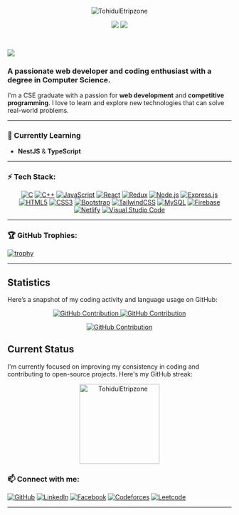 <p align="center">
  <img src="https://readme-typing-svg.herokuapp.com?color=1AF761&lines=Hey,+There!;I+am+Tohidul+Alam;A+Software+Engineer&center=true&width=500&height=45" alt="TohidulEtripzone">
</p>

<p align="center">
  <img src="https://img.shields.io/github/followers/TohidulEtripzone.svg?style=social&label=Followers" />
  <img src="https://komarev.com/ghpvc/?username=TohidulEtripzone&style=plastic" />
  
</p>
<br/>


</p>
<img src="https://user-images.githubusercontent.com/73097560/115834477-dbab4500-a447-11eb-908a-139a6edaec5c.gif"></a>
<p align=center>


### A passionate web developer and coding enthusiast with a degree in Computer Science.

I'm a CSE graduate with a passion for **web development** and **competitive programming**. I love to learn and explore new technologies that can solve real-world problems.

---

### 🌱 Currently Learning
- **NestJS** & **TypeScript**

---

### ⚡ Tech Stack:
<div align="center">
  
[![C](https://img.shields.io/badge/C-%2300599C.svg?style=flat-square&logo=c&logoColor=white)]()
[![C++](https://img.shields.io/badge/C++-%2300599C.svg?style=flat-square&logo=c%2B%2B&logoColor=white)]()
[![JavaScript](https://img.shields.io/badge/JavaScript-%23F7DF1E.svg?style=flat-square&logo=javascript&logoColor=black)]()
[![React](https://img.shields.io/badge/React-%2320232a.svg?style=flat-square&logo=react&logoColor=%2361DAFB)]()
[![Redux](https://img.shields.io/badge/Redux-%23593d88.svg?style=flat-square&logo=redux&logoColor=white)]()
[![Node.js](https://img.shields.io/badge/Node.js-%23339933.svg?style=flat-square&logo=nodedotjs&logoColor=white)]()
[![Express.js](https://img.shields.io/badge/Express.js-%23000000.svg?style=flat-square&logo=express&logoColor=white)]()
[![HTML5](https://img.shields.io/badge/HTML5-%23E34F26.svg?style=flat-square&logo=html5&logoColor=white)]()
[![CSS3](https://img.shields.io/badge/CSS3-%231572B6.svg?style=flat-square&logo=css3&logoColor=white)]()
[![Bootstrap](https://img.shields.io/badge/Bootstrap-%23563D7C.svg?style=flat-square&logo=bootstrap&logoColor=white)]()
[![TailwindCSS](https://img.shields.io/badge/TailwindCSS-%2338B2AC.svg?style=flat-square&logo=tailwind-css&logoColor=white)]()
[![MySQL](https://img.shields.io/badge/MySQL-%2300f.svg?style=flat-square&logo=mysql&logoColor=white)]()
[![Firebase](https://img.shields.io/badge/Firebase-%23039BE5.svg?style=flat-square&logo=firebase)]()
[![Netlify](https://img.shields.io/badge/Netlify-%2300C7B7.svg?style=flat-square&logo=netlify&logoColor=white)]()
[![Visual Studio Code](https://img.shields.io/badge/Visual_Studio_Code-%23007ACC.svg?style=flat-square&logo=visual-studio-code&logoColor=white)]()

</div>

---


### 🏆 GitHub Trophies:

[![trophy](https://github-profile-trophy.vercel.app/?username=TohidulEtripzone&theme=gruvbox)](https://github.com/ryo-ma/github-profile-trophy)

---

## Statistics

Here’s a snapshot of my coding activity and language usage on GitHub:

<p align="center">
  <a href="https://github.com/TohidulEtripzone">
    <img src="https://github-profile-summary-cards.vercel.app/api/cards/repos-per-language?username=TohidulEtripzone&theme=dark" alt="GitHub Contribution"/>
  </a>
  <a href="https://github.com/TohidulEtripzone">
    <img src="https://github-profile-summary-cards.vercel.app/api/cards/stats?username=TohidulEtripzone&theme=dark" alt="GitHub Contribution"/>
  </a>
</p>
<p align="center">
  <a href="https://github.com/TohidulEtripzone">
    <img src="https://github-profile-summary-cards.vercel.app/api/cards/profile-details?username=TohidulEtripzone&theme=dark" alt="GitHub Contribution"/>
  </a>
</p>

## Current Status

I'm currently focused on improving my consistency in coding and contributing to open-source projects. Here's my GitHub streak:

<p align="center">
  <img align="center" height="180em" src="https://github-readme-streak-stats.herokuapp.com?user=TohidulEtripzone&theme=black-ice&hide_border=true&date_format=j%20M%5B%20Y%5D&card_width=1000&background=45%2C070076%2C000000" alt="TohidulEtripzone" />
</p>
  
</div>

### 📫 Connect with me:

[![GitHub](https://img.shields.io/badge/GitHub-%2312100E.svg?&style=flat-square&logo=github&logoColor=white)](https://github.com/TohidulEtripzone)
[![LinkedIn](https://img.shields.io/badge/LinkedIn-%230077B5.svg?&style=flat-square&logo=linkedin&logoColor=white)](https://www.linkedin.com/in/mohammad-tohidul-alam-361115265/)
[![Facebook](https://img.shields.io/badge/Facebook-%231877F2.svg?&style=flat-square&logo=facebook&logoColor=white)](https://www.facebook.com/profile.php?id=100009415096366)
[![Codeforces](https://img.shields.io/badge/Codeforces-%23000000.svg?&style=flat-square&logo=codeforces&logoColor=white)](https://codeforces.com/profile/Akilakil)
[![Leetcode](https://img.shields.io/badge/LeetCode-%23000000.svg?&style=flat-square&logo=leetcode&logoColor=white)](https://leetcode.com/Tohidul45/)

---
